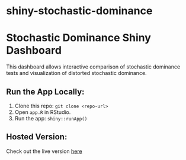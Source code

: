 # shiny-stochastic-dominance
# Stochastic Dominance Shiny Dashboard

This dashboard allows interactive comparison of stochastic dominance tests and visualization of distorted stochastic dominance.

## Run the App Locally:
1. Clone this repo: `git clone <repo-url>`
2. Open `app.R` in RStudio.
3. Run the app: `shiny::runApp()`

## Hosted Version:
Check out the live version [here](https://<mohsenrahimi>.shinyapps.io/<app-name>/)
